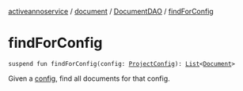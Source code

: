 [activeannoservice](../../index.md) / [document](../index.md) / [DocumentDAO](index.md) / [findForConfig](./find-for-config.md)

# findForConfig

`suspend fun findForConfig(config: `[`ProjectConfig`](../../config/-project-config/index.md)`): `[`List`](https://kotlinlang.org/api/latest/jvm/stdlib/kotlin.collections/-list/index.html)`<`[`Document`](../-document/index.md)`>`

Given a [config](find-for-config.md#document.DocumentDAO$findForConfig(config.ProjectConfig)/config), find all documents for that config.

